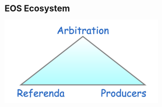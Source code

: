 # EOS Ecosystem

![Interaction between EOS.IO Actors and Components](../.gitbook/assets/image%20%2834%29.png)

